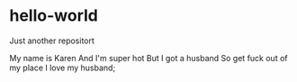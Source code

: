 # hello-world
Just another repositort


My name is Karen
And I'm super hot
But I got a husband 
So get fuck out of my place
I love my husband;
